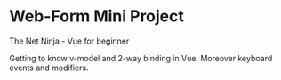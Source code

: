 # Web-Form Mini Project

The Net Ninja - Vue for beginner

Getting to know v-model and 2-way binding in Vue. Moreover keyboard events and modifiers.
